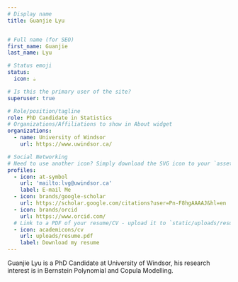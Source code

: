```yaml
---
# Display name
title: Guanjie Lyu


# Full name (for SEO)
first_name: Guanjie
last_name: Lyu

# Status emoji
status:
  icon: ☕️

# Is this the primary user of the site?
superuser: true

# Role/position/tagline
role: PhD Candidate in Statistics
# Organizations/Affiliations to show in About widget
organizations:
  - name: University of Windsor
    url: https://www.uwindsor.ca/

# Social Networking
# Need to use another icon? Simply download the SVG icon to your `assets/media/icons/` folder.
profiles:
  - icon: at-symbol
    url: 'mailto:lvg@uwindsor.ca'
    label: E-mail Me
  - icon: brands/google-scholar
    url: https://scholar.google.com/citations?user=Pn-F8hgAAAAJ&hl=en
  - icon: brands/orcid
    url: https://www.orcid.com/
  # Link to a PDF of your resume/CV - upload it to `static/uploads/resume.pdf`
  - icon: academicons/cv
    url: uploads/resume.pdf
    label: Download my resume
---
```


Guanjie Lyu is a PhD Candidate at University of Windsor, his research interest is in Bernstein Polynomial and Copula Modelling.
